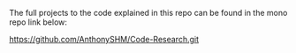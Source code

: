 The full projects to the code explained in this repo can be found in the mono repo link below:

https://github.com/AnthonySHM/Code-Research.git
